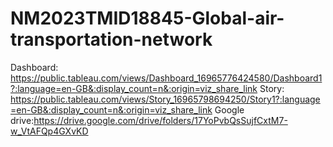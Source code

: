 # NM2023TMID18845-Global-air-transportation-network
Dashboard: https://public.tableau.com/views/Dashboard_16965776424580/Dashboard1?:language=en-GB&:display_count=n&:origin=viz_share_link
Story: https://public.tableau.com/views/Story_16965798694250/Story1?:language=en-GB&:display_count=n&:origin=viz_share_link
Google drive:https://drive.google.com/drive/folders/17YoPvbQsSujfCxtM7-w_VtAFQp4GXvKD
